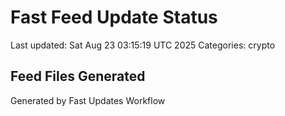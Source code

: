 # Fast Feed Update Status
Last updated: Sat Aug 23 03:15:19 UTC 2025
Categories: crypto

## Feed Files Generated

Generated by Fast Updates Workflow
